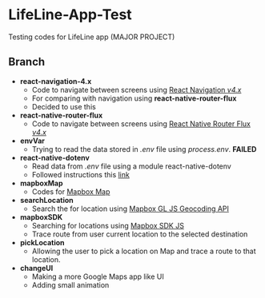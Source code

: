# LifeLine-App-Test
Testing codes for LifeLine app (MAJOR PROJECT)

## Branch
+ **react-navigation-4.x**
  - Code to navigate between screens using [React Navigation *v4.x*](https://reactnavigation.org/)
  - For comparing with navigation using **react-native-router-flux**
  - Decided to use this
+ **react-native-router-flux**
  - Code to navigate between screens using [React Native Router Flux *v4.x*](https://github.com/aksonov/react-native-router-flux)
+ **envVar**
  - Trying to read the data stored in *.env* file using *process.env*. **FAILED**
+ **react-native-dotenv**
  - Read data from *.env* file using a module react-native-dotenv
  - Followed instructions this [link](https://levelup.gitconnected.com/how-to-gracefully-use-environment-variables-in-a-react-native-app-7f1600446116)
+ **mapboxMap**
  - Codes for [Mapbox Map](https://github.com/react-native-mapbox-gl/maps)
+ **searchLocation**
  - Search the for location using [Mapbox GL JS Geocoding API](https://docs.mapbox.com/mapbox-gl-js/example/mapbox-gl-geocoder/)
+ **mapboxSDK**
  - Searching for locations using [Mapbox SDK JS](https://github.com/mapbox/mapbox-sdk-js)
  - Trace route from user current location to the selected destination
+ **pickLocation**
  - Allowing the user to pick a location on Map and trace a route to that location.
+ **changeUI**
  - Making a more Google Maps app like UI
  - Adding small animation
